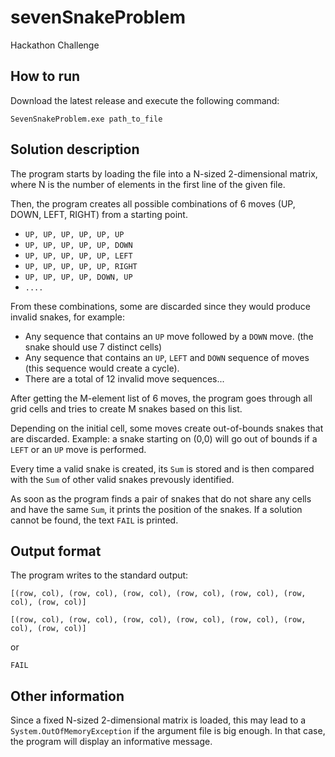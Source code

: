 # sevenSnakeProblem
Hackathon Challenge

How to run
----------

Download the latest release and execute the following command:

`SevenSnakeProblem.exe path_to_file`

Solution description
---------

The program starts by loading the file into a N-sized 2-dimensional matrix, where N is the number of elements in the first line of the given file.

Then, the program creates all possible combinations of 6 moves (UP, DOWN, LEFT, RIGHT) from a starting point. 
- `UP, UP, UP, UP, UP, UP`
- `UP, UP, UP, UP, UP, DOWN`
- `UP, UP, UP, UP, UP, LEFT`
- `UP, UP, UP, UP, UP, RIGHT`
- `UP, UP, UP, UP, DOWN, UP`
- `....`


From these combinations, some are discarded since they would produce invalid snakes, for example:
- Any sequence that contains an `UP` move followed by a `DOWN` move. (the snake should use 7 distinct cells)
- Any sequence that contains an `UP`, `LEFT` and `DOWN` sequence of moves (this sequence would create a cycle).
- There are a total of 12 invalid move sequences...

After getting the M-element list of 6 moves, the program goes through all grid cells and tries to create M snakes based on this list. 

Depending on the initial cell, some moves create out-of-bounds snakes that are discarded. Example: a snake starting on (0,0) will go out of bounds if a `LEFT` or an `UP` move is performed.

Every time a valid snake is created, its `Sum` is stored and is then compared with the `Sum` of other valid snakes prevously identified.

As soon as the program finds a pair of snakes that do not share any cells and have the same `Sum`, it prints the position of the snakes. If a solution cannot be found, the text `FAIL` is printed.

Output format 
----------------------

The program writes to the standard output:

`[(row, col), (row, col), (row, col), (row, col), (row, col), (row, col), (row, col)]`

`[(row, col), (row, col), (row, col), (row, col), (row, col), (row, col), (row, col)]`

or 

`FAIL`

Other information
-------------------

Since a fixed N-sized 2-dimensional matrix is loaded, this may lead to a `System.OutOfMemoryException` if the argument file is big enough. In that case, the program will display an informative message.
